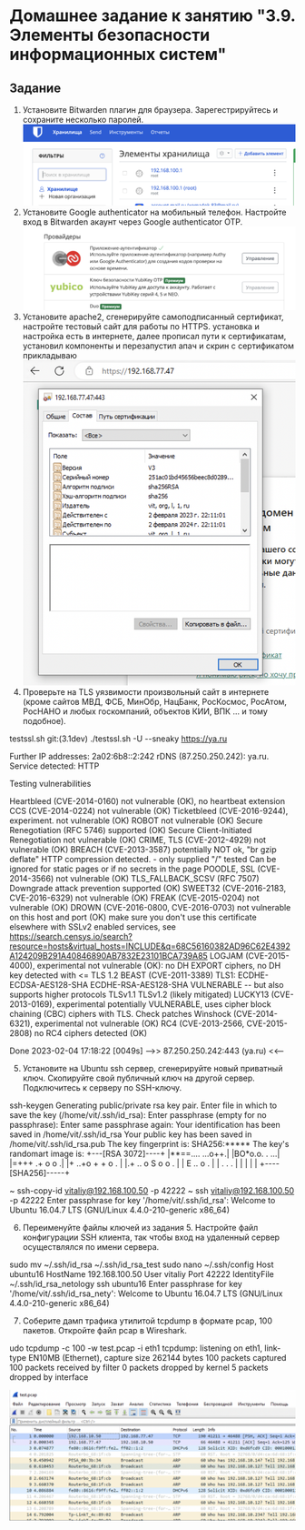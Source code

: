 # Домашнее задание к занятию "3.9. Элементы безопасности информационных систем"

## Задание

1. Установите Bitwarden плагин для браузера. Зарегестрируйтесь и сохраните несколько паролей.
![](img/39img1.png)
2. Установите Google authenticator на мобильный телефон. Настройте вход в Bitwarden акаунт через Google authenticator OTP.
![](img/39img2.png)
3. Установите apache2, сгенерируйте самоподписанный сертификат, настройте тестовый сайт для работы по HTTPS.
установка и настройка есть в интернете, далее прописал пути к сертификатам, установил компоненты и перезапустил апач и скрин с сертификатом прикладываю
![](img/apache-ssl.png)
4. Проверьте на TLS уязвимости произвольный сайт в интернете (кроме сайтов МВД, ФСБ, МинОбр, НацБанк, РосКосмос, РосАтом, РосНАНО и любых госкомпаний, объектов КИИ, ВПК ... и тому подобное).

testssl.sh git:(3.1dev) ./testssl.sh -U --sneaky https://ya.ru

Further IP addresses:   2a02:6b8::2:242
 rDNS (87.250.250.242):  ya.ru.
 Service detected:       HTTP


 Testing vulnerabilities

 Heartbleed (CVE-2014-0160)                not vulnerable (OK), no heartbeat extension
 CCS (CVE-2014-0224)                       not vulnerable (OK)
 Ticketbleed (CVE-2016-9244), experiment.  not vulnerable (OK)
 ROBOT                                     not vulnerable (OK)
 Secure Renegotiation (RFC 5746)           supported (OK)
 Secure Client-Initiated Renegotiation     not vulnerable (OK)
 CRIME, TLS (CVE-2012-4929)                not vulnerable (OK)
 BREACH (CVE-2013-3587)                    potentially NOT ok, "br gzip deflate" HTTP compression detected. - only supplied "/" tested
                                           Can be ignored for static pages or if no secrets in the page
 POODLE, SSL (CVE-2014-3566)               not vulnerable (OK)
 TLS_FALLBACK_SCSV (RFC 7507)              Downgrade attack prevention supported (OK)
 SWEET32 (CVE-2016-2183, CVE-2016-6329)    not vulnerable (OK)
 FREAK (CVE-2015-0204)                     not vulnerable (OK)
 DROWN (CVE-2016-0800, CVE-2016-0703)      not vulnerable on this host and port (OK)
                                           make sure you don't use this certificate elsewhere with SSLv2 enabled services, see
                                           https://search.censys.io/search?resource=hosts&virtual_hosts=INCLUDE&q=68C56160382AD96C62E4392A124209B291A40846890AB7832E23101BCA739A85
 LOGJAM (CVE-2015-4000), experimental      not vulnerable (OK): no DH EXPORT ciphers, no DH key detected with <= TLS 1.2
 BEAST (CVE-2011-3389)                     TLS1: ECDHE-ECDSA-AES128-SHA
                                                 ECDHE-RSA-AES128-SHA
                                           VULNERABLE -- but also supports higher protocols  TLSv1.1 TLSv1.2 (likely mitigated)
 LUCKY13 (CVE-2013-0169), experimental     potentially VULNERABLE, uses cipher block chaining (CBC) ciphers with TLS. Check patches
 Winshock (CVE-2014-6321), experimental    not vulnerable (OK)
 RC4 (CVE-2013-2566, CVE-2015-2808)        no RC4 ciphers detected (OK)


 Done 2023-02-04 17:18:22 [0049s] -->> 87.250.250.242:443 (ya.ru) <<--

5. Установите на Ubuntu ssh сервер, сгенерируйте новый приватный ключ. Скопируйте свой публичный ключ на другой сервер. Подключитесь к серверу по SSH-ключу.
 
ssh-keygen
Generating public/private rsa key pair.
Enter file in which to save the key (/home/vit/.ssh/id_rsa):
Enter passphrase (empty for no passphrase):
Enter same passphrase again:
Your identification has been saved in /home/vit/.ssh/id_rsa
Your public key has been saved in /home/vit/.ssh/id_rsa.pub
The key fingerprint is:
SHA256:*****
The key's randomart image is:
+---[RSA 3072]----+
|**==....  ...o++.|
|BO*o.o.    .  ...|
|=+++ .+ o o     .|
|+ ..+o + + o   . |
|.+ .. o S o o .  |
|  E ..     o .   |
| . .      .      |
|                 |
|                 |
+----[SHA256]-----+

~ ssh-copy-id vitaliy@192.168.100.50 -p 42222
~ ssh vitaliy@192.168.100.50 -p 42222
Enter passphrase for key '/home/vit/.ssh/id_rsa':
Welcome to Ubuntu 16.04.7 LTS (GNU/Linux 4.4.0-210-generic x86_64)


6. Переименуйте файлы ключей из задания 5. Настройте файл конфигурации SSH клиента, так чтобы вход на удаленный сервер осуществлялся по имени сервера.

sudo mv ~/.ssh/id_rsa ~/.ssh/id_rsa_test
sudo nano ~/.ssh/config
Host ubuntu16
        HostName 192.168.100.50
        User vitaliy
        Port 42222
        IdentityFile ~/.ssh/id_rsa_netology
ssh ubuntu16
Enter passphrase for key '/home/vit/.ssh/id_rsa_nety':
Welcome to Ubuntu 16.04.7 LTS (GNU/Linux 4.4.0-210-generic x86_64)

7. Соберите дамп трафика утилитой tcpdump в формате pcap, 100 пакетов. Откройте файл pcap в Wireshark.

udo tcpdump -c 100 -w test.pcap -i eth1
tcpdump: listening on eth1, link-type EN10MB (Ethernet), capture size 262144 bytes
100 packets captured
100 packets received by filter
0 packets dropped by kernel
5 packets dropped by interface

![](img/wireshark.png)

